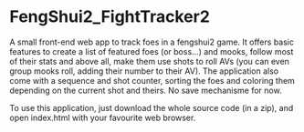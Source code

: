 # FengShui2_FightTracker2
A small front-end web app to track foes in a fengshui2 game. It offers basic features to create a list of featured foes (or boss...) and mooks, follow most of their stats and above all, make them use shots to roll AVs (you can even group mooks roll, adding their number to their AV). The application also come with a sequence and shot counter, sorting the foes and coloring them depending on the current shot and theirs. No save mechanisme for now.

To use this application, just download the whole source code (in a zip), and open index.html with your favourite web browser.
